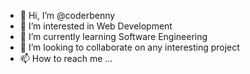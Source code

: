 - 👋 Hi, I’m @coderbenny
- 👀 I’m interested in Web Development 
- 🌱 I’m currently learning Software Engineering
- 💞️ I’m looking to collaborate on any interesting project
- 📫 How to reach me ...

<!---
coderbenny/coderbenny is a ✨ special ✨ repository because its `README.md` (this file) appears on your GitHub profile.
You can click the Preview link to take a look at your changes.
--->
